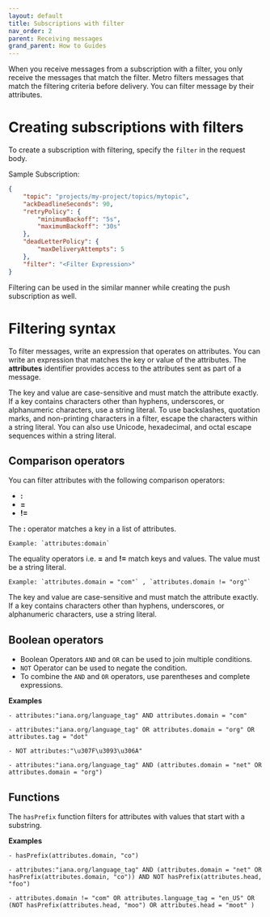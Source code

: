 ```yaml
---
layout: default
title: Subscriptions with filter
nav_order: 2
parent: Receiving messages
grand_parent: How to Guides
---
```


When you receive messages from a subscription with a filter, you only receive the messages that match the filter. Metro filters messages that match the filtering criteria before delivery. You can filter message by their attributes.

# Creating subscriptions with filters

To create a subscription with filtering, specify the `filter` in the request body.

Sample Subscription:
```json
{
    "topic": "projects/my-project/topics/mytopic",
    "ackDeadlineSeconds": 90,
    "retryPolicy": {
        "minimumBackoff": "5s",
        "maximumBackoff": "30s"
    },
    "deadLetterPolicy": {
        "maxDeliveryAttempts": 5
    },
	"filter": "<Filter Expression>"
}
```

Filtering can be used in the similar manner while creating the push subscription as well.

# Filtering syntax

To filter messages, write an expression that operates on attributes. You can write an expression that matches the key or value of the attributes. The **attributes** identifier provides access to the attributes sent as part of a message.

The key and value are case-sensitive and must match the attribute exactly. If a key contains characters other than hyphens, underscores, or alphanumeric characters, use a string literal. To use backslashes, quotation marks, and non-printing characters in a filter, escape the characters within a string literal. You can also use Unicode, hexadecimal, and octal escape sequences within a string literal.

## Comparison operators

You can filter attributes with the following comparison operators:

* **:**
* **=**
* **!=**

The **:** operator matches a key in a list of attributes.

```
Example: `attributes:domain`
```


The equality operators i.e. **=** and **!=** match keys and values. The value must be a string literal.

```
Example: `attributes.domain = "com"` , `attributes.domain != "org"`
```

The key and value are case-sensitive and must match the attribute exactly. If a key contains characters other than hyphens, underscores, or alphanumeric characters, use a string literal.


## Boolean operators

* Boolean Operators `AND` and `OR` can be used to join multiple conditions. 
* `NOT` Operator can be used to negate the condition.
* To combine the `AND` and `OR` operators, use parentheses and complete expressions.

**Examples**
```
- attributes:"iana.org/language_tag" AND attributes.domain = "com"

- attributes:"iana.org/language_tag" OR attributes.domain = "org" OR attributes.tag = "dot"

- NOT attributes:"\u307F\u3093\u306A"

- attributes:"iana.org/language_tag" AND (attributes.domain = "net" OR attributes.domain = "org")
```


## Functions

The `hasPrefix` function filters for attributes with values that start with a substring.

**Examples**
```
- hasPrefix(attributes.domain, "co")

- attributes:"iana.org/language_tag" AND (attributes.domain = "net" OR hasPrefix(attributes.domain, "co")) AND NOT hasPrefix(attributes.head, "foo")

- attributes.domain != "com" OR attributes.language_tag = "en_US" OR (NOT hasPrefix(attributes.head, "moo") OR attributes.head = "moot" )
```